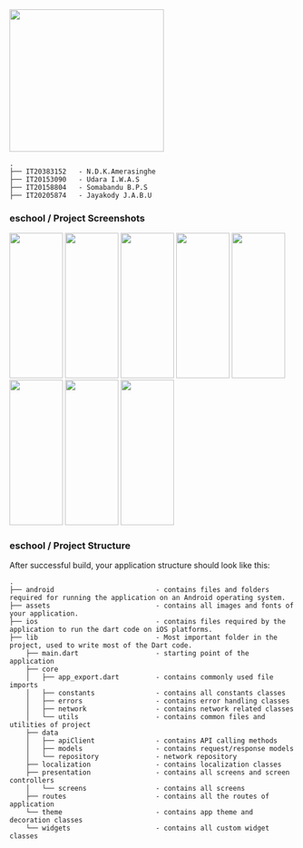 <img src="https://user-images.githubusercontent.com/86178433/226532809-ce60588a-b954-41bf-a0f6-4d65a59d90d1.png" width="272" height="250.86">  

```
.
├── IT20383152   - N.D.K.Amerasinghe
├── IT20153090   - Udara I.W.A.S
├── IT20158804   - Somabandu B.P.S
├── IT20205874   - Jayakody J.A.B.U
```

### eschool /  Project Screenshots
<p float="right">
<img src="https://user-images.githubusercontent.com/86178433/226538016-6da283da-a88f-488e-8832-909b82a70eb6.png" width="94" height="256"> 
<img src="https://user-images.githubusercontent.com/86178433/226537839-b4439409-80b3-47f5-bd98-f6c7ff2ebebd.png" width="94" height="256"> 
<img src="https://user-images.githubusercontent.com/86178433/226538096-8818a2d0-4ac1-4f16-b01a-12eb1c2ce2ea.png" width="94" height="256"> 
<img src="https://user-images.githubusercontent.com/86178433/226539391-9ed799fc-d148-4228-8859-1c057061189a.png" width="94" height="256"> 
<img src="https://user-images.githubusercontent.com/86178433/226539405-4f041dbc-9aba-4bce-b8ec-f193e6dd25fb.png" width="94" height="256"> 
<img src="https://user-images.githubusercontent.com/86178433/226539447-ff84ebf8-edf0-4177-98f9-005b58c1a223.png" width="94" height="256"> 
<img src="https://user-images.githubusercontent.com/86178433/226539467-487b79f4-a847-4ff7-bc13-ce1f2972c1c9.png" width="94" height="256"> 
<img src="https://user-images.githubusercontent.com/86178433/226539474-1d217ed3-91ae-437e-b156-fd0a1adef440.png" width="94" height="256"> 
</p>


### eschool /  Project Structure

After successful build, your application structure should look like this:

```
.
├── android                         - contains files and folders required for running the application on an Android operating system.
├── assets                          - contains all images and fonts of your application.
├── ios                             - contains files required by the application to run the dart code on iOS platforms.
├── lib                             - Most important folder in the project, used to write most of the Dart code.
    ├── main.dart                   - starting point of the application
    ├── core
    │   ├── app_export.dart         - contains commonly used file imports 
    │   ├── constants               - contains all constants classes
    │   ├── errors                  - contains error handling classes                  
    │   ├── network                 - contains network related classes
    │   └── utils                   - contains common files and utilities of project
    ├── data
    │   ├── apiClient               - contains API calling methods 
    │   ├── models                  - contains request/response models 
    │   └── repository              - network repository
    ├── localization                - contains localization classes
    ├── presentation                - contains all screens and screen controllers
    │   └── screens                 - contains all screens
    ├── routes                      - contains all the routes of application
    └── theme                       - contains app theme and decoration classes
    └── widgets                     - contains all custom widget classes
```
